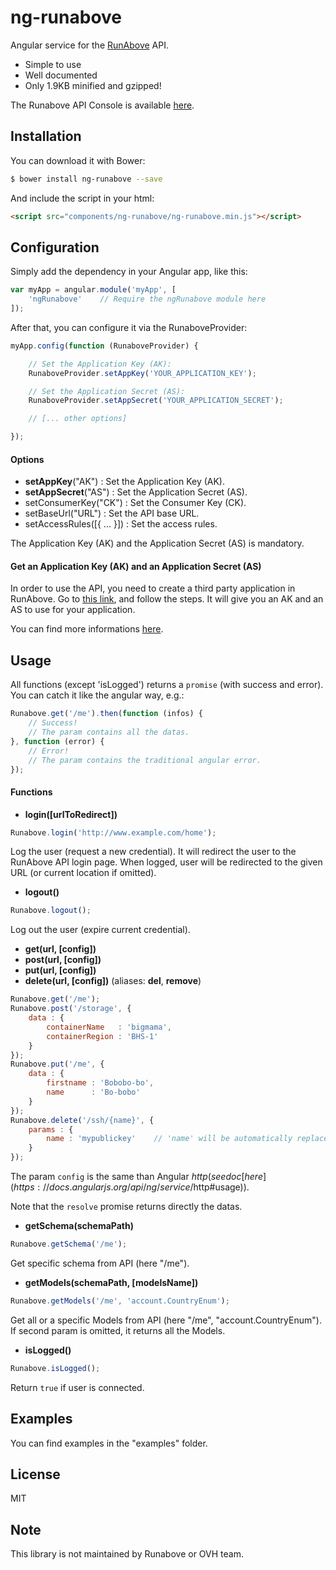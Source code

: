 ng-runabove
===========

Angular service for the [RunAbove](https://www.runabove.com) API.

  - Simple to use
  - Well documented
  - Only 1.9KB minified and gzipped!

The Runabove API Console is available [here](https://manager.runabove.com/console).


Installation
------------

You can download it with Bower:
```bash
$ bower install ng-runabove --save
```
And include the script in your html:
```html
<script src="components/ng-runabove/ng-runabove.min.js"></script>
```


Configuration
-------------

Simply add the dependency in your Angular app, like this:

```javascript
var myApp = angular.module('myApp', [
    'ngRunabove'    // Require the ngRunabove module here
]);
```

After that, you can configure it via the RunaboveProvider:

```javascript
myApp.config(function (RunaboveProvider) {

    // Set the Application Key (AK):
    RunaboveProvider.setAppKey('YOUR_APPLICATION_KEY');

    // Set the Application Secret (AS):
    RunaboveProvider.setAppSecret('YOUR_APPLICATION_SECRET');

    // [... other options]

});
```

#### Options

* **setAppKey**("AK") : Set the Application Key (AK).
* **setAppSecret**("AS") : Set the Application Secret (AS).
* setConsumerKey("CK") : Set the Consumer Key (CK).
* setBaseUrl("URL") : Set the API base URL.
* setAccessRules([{ ... }]) : Set the access rules.

The Application Key (AK) and the Application Secret (AS) is mandatory.

#### Get an Application Key (AK) and an Application Secret (AS)

In order to use the API, you need to create a third party application in RunAbove.
Go to [this link](https://manager.runabove.com/api/createApp/), and follow the steps. It will give you an AK and an AS to use for your application.

You can find more informations [here](https://api.ovh.com/g934.first_step_with_api).


Usage
-----

All functions (except 'isLogged') returns a `promise` (with success and error). You can catch it like the angular way, e.g.:

```javascript
Runabove.get('/me').then(function (infos) {
    // Success!
    // The param contains all the datas.
}, function (error) {
    // Error!
    // The param contains the traditional angular error.
});
```

#### Functions

* **login([urlToRedirect])**
```javascript
Runabove.login('http://www.example.com/home');
```
Log the user (request a new credential).
It will redirect the user to the RunAbove API login page.
When logged, user will be redirected to the given URL (or current location if omitted).

* **logout()**
```javascript
Runabove.logout();
```
Log out the user (expire current credential).

* **get(url, [config])**
* **post(url, [config])**
* **put(url, [config])**
* **delete(url, [config])** (aliases: **del**, **remove**)
```javascript
Runabove.get('/me');
Runabove.post('/storage', {
    data : {
        containerName   : 'bigmama',
        containerRegion : 'BHS-1'
    }
});
Runabove.put('/me', {
    data : {
        firstname : 'Bobobo-bo',
        name      : 'Bo-bobo'
    }
});
Runabove.delete('/ssh/{name}', {
    params : {
        name : 'mypublickey'    // 'name' will be automatically replaced in the url!
    }
});
```
The param `config` is the same than Angular $http (see doc [here](https://docs.angularjs.org/api/ng/service/$http#usage)).

Note that the `resolve` promise returns directly the datas.

* **getSchema(schemaPath)**
```javascript
Runabove.getSchema('/me');
```
Get specific schema from API (here "/me").

* **getModels(schemaPath, [modelsName])**
```javascript
Runabove.getModels('/me', 'account.CountryEnum');
```
Get all or a specific Models from API (here "/me", "account.CountryEnum"). If second param is omitted, it returns all the Models.

* **isLogged()**
```javascript
Runabove.isLogged();
```
Return `true` if user is connected.



Examples
--------

You can find examples in the "examples" folder.


License
-------

MIT


Note
----

This library is not maintained by Runabove or OVH team.

